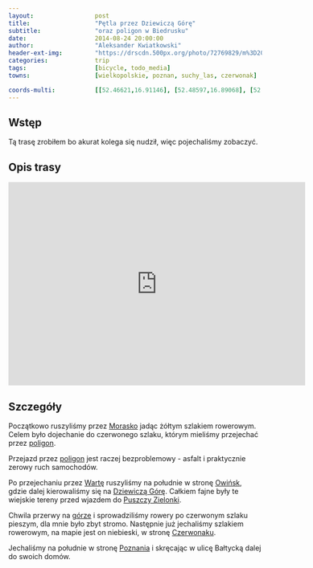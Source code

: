 ```yaml
---
layout:                 post
title:                  "Pętla przez Dziewiczą Górę"
subtitle:               "oraz poligon w Biedrusku"
date:                   2014-08-24 20:00:00
author:                 "Aleksander Kwiatkowski"
header-ext-img:         "https://drscdn.500px.org/photo/72769829/m%3D2048/4b485a721e98ab52687a2ac696ce2f20"
categories:             trip
tags:                   [bicycle, todo_media]
towns:                  [wielkopolskie, poznan, suchy_las, czerwonak]

coords-multi:           [[52.46621,16.91146], [52.48597,16.89068], [52.49611,16.85309], [52.50760,16.88828], [52.52077,16.91146], [52.53038,16.91437], [52.54291,16.94888], [52.54082,16.96622], [52.54071,16.97171], [52.53152,16.97840], [52.51377,16.97411], [52.50844,16.99162], [52.49935,17.00192], [52.49507,17.00029], [52.48289,17.00819], [52.48111,17.01480], [52.47808,17.00218], [52.46464,16.98175], [52.45334,16.98484], [52.42645,16.97797], [52.42729,16.96570], [52.44021,16.95008], [52.44278,16.94124], [52.44278,16.92064], [52.46485,16.91798], [52.46658,16.91068]]
---
```


[wiki-morasko]:                  https://pl.wikipedia.org/wiki/Morasko
[wiki-poligon-biedrusko]:        https://pl.wikipedia.org/wiki/Poligon_Biedrusko
[wiki-annowo]:                   https://pl.wikipedia.org/wiki/Annowo_(wojew%C3%B3dztwo_wielkopolskie)
[wiki-dziewicza-gora]:           https://pl.wikipedia.org/wiki/Dziewicza_G%C3%B3ra_(Pojezierze_Wielkopolskie)
[wiki-owinska]:                  https://pl.wikipedia.org/wiki/Owi%C5%84ska
[wiki-warta]:                    https://pl.wikipedia.org/wiki/Warta
[wiki-puszcza-zielonka]:         https://pl.wikipedia.org/wiki/Park_Krajobrazowy_Puszcza_Zielonka
[wiki-czerwonak]:                https://pl.wikipedia.org/wiki/Czerwonak_(powiat_pozna%C5%84ski)
[wiki-poznan]:                   https://pl.wikipedia.org/wiki/Pozna%C5%84


Wstęp
-----

Tą trasę zrobiłem bo akurat kolega się nudził, więc pojechaliśmy zobaczyć.

Opis trasy
----------

<iframe height='405' width='590' frameborder='0' allowtransparency='true' scrolling='no' src='https://www.strava.com/activities/184718842/embed/3f397c7c3567a473d9ed4dd9959e6ce44e2cc219'></iframe>

Szczegóły
---------

Początkowo ruszyliśmy przez [Morasko][wiki-morasko] jadąc żółtym szlakiem rowerowym. Celem
było dojechanie do czerwonego szlaku, którym mieliśmy przejechać przez
[poligon][wiki-poligon-biedrusko].

Przejazd przez [poligon][wiki-poligon-biedrusko] jest raczej bezproblemowy - asfalt
i praktycznie zerowy ruch samochodów.

Po przejechaniu przez [Wartę][wiki-warta] ruszyliśmy na południe w stronę
[Owińsk][wiki-owinska], gdzie dalej kierowaliśmy się na [Dziewiczą Górę][wiki-dziewicza-gora].
Całkiem fajne były te wiejskie tereny przed wjazdem do [Puszczy Zielonki][wiki-puszcza-zielonka].

Chwila przerwy na [górze][wiki-dziewicza-gora] i sprowadziliśmy rowery po czerwonym
szlaku pieszym, dla mnie było zbyt stromo. Następnie już jechaliśmy szlakiem
rowerowym, na mapie jest on niebieski, w stronę [Czerwonaku][wiki-czerwonak].

Jechaliśmy na południe w stronę [Poznania][wiki-poznan] i skręcając w ulicę
Bałtycką dalej do swoich domów.
